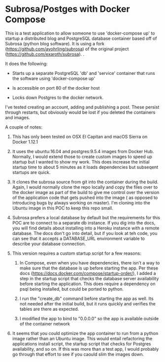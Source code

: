 # Subrosa/Postges with Docker Compose

This is a test application to allow someone to use 'docker-compose up' to startup a distributed blog and PostgreSQL database container based off
of Subrosa (python blog software). It is using a fork (https://github.com/ayohrling/subrosa) of the original project (https://github.com/exaroth/subrosa).
. 

It does the following:

- Starts up a separate PostgreSQL 'db' and 'service' container that runs the software using 'docker-compose up'

- Is accessible on port 80 of the docker host

- Locks down Postgres to the docker network. 

I've tested creating an account, adding and publishing a post.  These persist through restarts, but obviously would be lost if you deleted the containers and images.

A couple of notes:

  1) This has only been tested on OSX El Capitan and macOS Sierra on Docker 1.12.1

  2) It uses the ubuntu:16.04 and postgres:9.5.4 images from Docker Hub.  Normally, I would extend those to create custom images  to speed up startup but I wanted to show my work.  This does increase the initial startup time to about 5 minutes as it loads dependencies but subseqent startups are quick.
  
  3) It clones the subrosa source from git into the container during the build.  Again, I would normally clone the repo locally and copy the files over to the docker image as part of the build to give me control over the version of the application code that gets pushed into the image ( as opposed to  introducing bugs by always working on master).  I'm cloning into the Ubuntu image in this POC to keep this repo small.
  

  4) Subrosa prefers a local database by default but the requirements for this POC are to connect to a separate db instance. If you dig into the docs, you will find details about installing into a Heroku instance with a remote database.  The docs don't go into detail, but if you look at teh code, you can see that it accepts a DATABASE_URL environment variable to describe your database connection.

  5) This version requires a custom startup script for a few reasons:

        1)  In Compose, even when you have dependencies, there isn't a way to make sure that the database is up before starting the app.  Per these docs (https://docs.docker.com/compose/startup-order/), I added a step in the startup script that checks the database server availability before starting the application.  This does require a dependency on psql being installed, but could be ported to python.

        2) I run the "create_db" command before starting the app as well.  Its not needed after the initial build, but it runs quickly and verifies the tables are there as expected.

        3) I modified the app to bind to "0.0.0.0" so the app is available outside of the container network

  6) It seems that you could optimize the app container to run from a python image rather than an Ubuntu image.  This would entail refactoring the applications install script, the startup script that checks for Postgres availability, and so on.  If this was more than a test app, I would probably go through that effort to see if you caould slim the images down.
  
